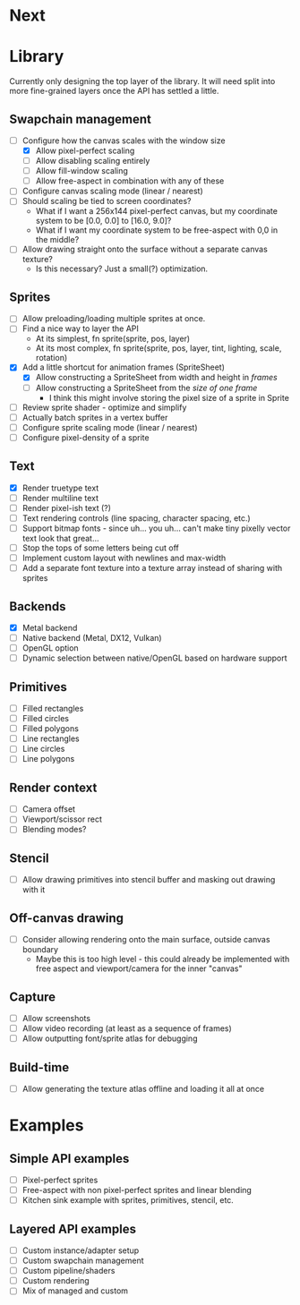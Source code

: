 Next
===


Library
===

Currently only designing the top layer of the library. It will need split into more fine-grained layers once the API has settled a little.

## Swapchain management

- [ ] Configure how the canvas scales with the window size
    - [x] Allow pixel-perfect scaling
    - [ ] Allow disabling scaling entirely
    - [ ] Allow fill-window scaling
    - [ ] Allow free-aspect in combination with any of these
- [ ] Configure canvas scaling mode (linear / nearest)
- [ ] Should scaling be tied to screen coordinates?
    - What if I want a 256x144 pixel-perfect canvas, but my coordinate system to be [0.0, 0.0] to [16.0, 9.0]?
    - What if I want my coordinate system to be free-aspect with 0,0 in the middle?
- [ ] Allow drawing straight onto the surface without a separate canvas texture?
    - Is this necessary? Just a small(?) optimization.

## Sprites

- [ ] Allow preloading/loading multiple sprites at once.
- [ ] Find a nice way to layer the API
    - At its simplest, fn sprite(sprite, pos, layer)
    - At its most complex, fn sprite(sprite, pos, layer, tint, lighting, scale, rotation)
- [x] Add a little shortcut for animation frames (SpriteSheet)
    - [x] Allow constructing a SpriteSheet from width and height in _frames_
    - [ ] Allow constructing a SpriteSheet from the _size of one frame_
        - I think this might involve storing the pixel size of a sprite in Sprite
- [ ] Review sprite shader - optimize and simplify
- [ ] Actually batch sprites in a vertex buffer
- [ ] Configure sprite scaling mode (linear / nearest)
- [ ] Configure pixel-density of a sprite

## Text

- [x] Render truetype text
- [ ] Render multiline text
- [ ] Render pixel-ish text (?)
- [ ] Text rendering controls (line spacing, character spacing, etc.)
- [ ] Support bitmap fonts - since uh...  you uh... can't make tiny pixelly vector text look that great...
- [ ] Stop the tops of some letters being cut off
- [ ] Implement custom layout with newlines and max-width
- [ ] Add a separate font texture into a texture array instead of sharing with sprites

## Backends

- [x] Metal backend
- [ ] Native backend (Metal, DX12, Vulkan)
- [ ] OpenGL option
- [ ] Dynamic selection between native/OpenGL based on hardware support

## Primitives

- [ ] Filled rectangles
- [ ] Filled circles
- [ ] Filled polygons
- [ ] Line rectangles
- [ ] Line circles
- [ ] Line polygons

## Render context

- [ ] Camera offset
- [ ] Viewport/scissor rect
- [ ] Blending modes?

## Stencil

- [ ] Allow drawing primitives into stencil buffer and masking out drawing with it

## Off-canvas drawing

- [ ] Consider allowing rendering onto the main surface, outside canvas boundary
    - Maybe this is too high level - this could already be implemented with free
      aspect and viewport/camera for the inner "canvas"

## Capture

- [ ] Allow screenshots
- [ ] Allow video recording (at least as a sequence of frames)
- [ ] Allow outputting font/sprite atlas for debugging

## Build-time

- [ ] Allow generating the texture atlas offline and loading it all at once

Examples
===

## Simple API examples

- [ ] Pixel-perfect sprites
- [ ] Free-aspect with non pixel-perfect sprites and linear blending
- [ ] Kitchen sink example with sprites, primitives, stencil, etc.

## Layered API examples

- [ ] Custom instance/adapter setup
- [ ] Custom swapchain management
- [ ] Custom pipeline/shaders
- [ ] Custom rendering
- [ ] Mix of managed and custom

